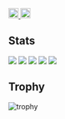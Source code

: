 <p align="left">
  <a href="https://github.com/atsuki-sakai">
    <img height="20" src="https://komarev.com/ghpvc/?username=atsuki-sakai" />
  </a>
  <a href="https://github.com/atsuki-sakai">
    <img height="20" src="https://img.shields.io/github/followers/Keichan15?label=follow&logo=github&style=flat" />
  </a>
<!--   <a href="http://qiita.com/atsuki-sakai">
    <img height="20" src="https://qiita-badge.apiapi.app/s/atsuki-sakai/posts.svg" />
  </a> -->
<!--   <a href="http://qiita.com/atsuki-sakai">
    <img height="20" src="https://qiita-badge.apiapi.app/s/atsuki-sakai/contributions.svg" />
  </a>
  <a href="https://zenn.dev/atsuki-sakai">
    <img height="20" src="https://badgen.org/img/zenn/atsuki-sakai/articles?style=plastic" />
  </a> -->
</p>

## Stats
![](http://github-profile-summary-cards.vercel.app/api/cards/profile-details?username=atsuki-sakai&theme=gruvbox)
![](http://github-profile-summary-cards.vercel.app/api/cards/repos-per-language?username=atsuki-sakai&theme=gruvbox)
![](http://github-profile-summary-cards.vercel.app/api/cards/most-commit-language?username=atsuki-sakai&theme=gruvbox)
![](http://github-profile-summary-cards.vercel.app/api/cards/stats?username=atsuki-sakai&theme=gruvbox)
![](http://github-profile-summary-cards.vercel.app/api/cards/productive-time?username=atsuki-sakai&theme=gruvbox&utcOffset=9)

## Trophy
![trophy](https://github-profile-trophy.vercel.app/?username=atsuki-sakai&theme=gruvbox)
